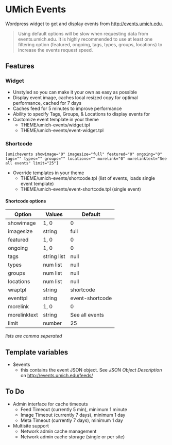 UMich Events
============
Wordpress widget to get and display events from http://events.umich.edu.

> Using default options will be slow when requesting data from events.umich.edu.  It is highly recommended to use at least one filtering option (featured, ongoing, tags, types, groups, locations) to increase the events request speed.

## Features
### Widget
* Unstyled so you can make it your own as easy as possible
* Display event image, caches local resized copy for optimal performance, cached for 7 days
* Caches feed for 5 minutes to improve performance
* Ability to specify Tags, Groups, & Locations to display events for
* Customize event template in your theme
  - THEME/umich-events/widget.tpl
  - THEME/umich-events/event-widget.tpl

### Shortcode
```
[umichevents showimage="0" imagesize="full" featured="0" ongoing="0" tags="" types="" groups="" locations="" morelink="0" morelinktext="See all events" limit="25"]
```
* Override templates in your theme
  - THEME/umich-events/shortcode.tpl (list of events, loads single event template)
  - THEME/umich-events/event-shortcode.tpl (single event)

#### Shortcode options
| Option       | Values      | Default         |
| ------------ | ----------- | --------------- |
| showimage    | 1, 0        | 0               |
| imagesize    | string      | full            |
| featured     | 1, 0        | 0               |
| ongoing      | 1, 0        | 0               |
| tags         | string list | null            |
| types        | num list    | null            |
| groups       | num list    | null            |
| locations    | num list    | null            |
| wraptpl      | string      | shortcode       |
| eventtpl     | string      | event-shortcode |
| morelink     | 1, 0        | 0               |
| morelinktext | string      | See all events  |
| limit        | number      | 25              |
*lists are comma seperated*


## Template variables
* $events
  - this contains the event JSON object. See *JSON Object Description* on http://events.umich.edu/feeds/

## To Do
* Admin interface for cache timeouts
  - Feed Timeout (currently 5 min), minimum 1 minute
  - Image Timeout (currently 7 days), minimum 1 day
  - Meta Timeout (currently 7 days), minimum 1 day
* Multisite support
  - Network admin cache management
  - Network admin cache storage (single or per site)
